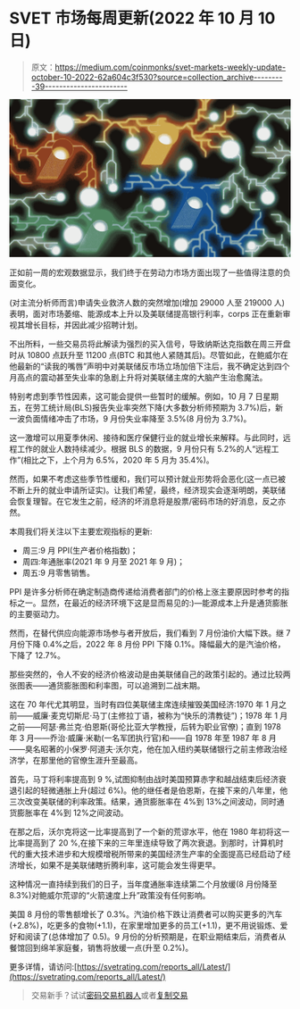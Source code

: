 # SVET 市场每周更新(2022 年 10 月 10 日)

> 原文：<https://medium.com/coinmonks/svet-markets-weekly-update-october-10-2022-62a604c3f530?source=collection_archive---------39----------------------->

![](img/9e97240309bf0af8d96f0d4c0c09a6b8.png)

正如前一周的宏观数据显示，我们终于在劳动力市场方面出现了一些值得注意的负面变化。

(对主流分析师而言)申请失业救济人数的突然增加(增加 29000 人至 219000 人)表明，面对市场萎缩、能源成本上升以及美联储提高银行利率，corps 正在重新审视其增长目标，并因此减少招聘计划。

不出所料，一些交易员将此解读为强烈的买入信号，导致纳斯达克指数在周三开盘时从 10800 点跃升至 11200 点(BTC 和其他人紧随其后)。尽管如此，在鲍威尔在他最新的“读我的嘴唇”声明中对美联储反市场立场加倍下注后，我不确定达到四个月高点的震动甚至失业率的急剧上升将对美联储主席的大脑产生治愈魔法。

特别考虑到季节性因素，这可能会提供一些暂时的缓解。例如，10 月 7 日星期五，在劳工统计局(BLS)报告失业率突然下降(大多数分析师预期为 3.7%)后，新一波负面情绪冲击了市场，9 月份失业率降至 3.5%(8 月份为 3.7%)。

这一激增可以用夏季休闲、接待和医疗保健行业的就业增长来解释。与此同时，远程工作的就业人数持续减少。根据 BLS 的数据，9 月份只有 5.2%的人“远程工作”(相比之下，上个月为 6.5%，2020 年 5 月为 35.4%)。

然而，如果不考虑这些季节性缓和，我们可以预计就业形势将会恶化(这一点已被不断上升的就业申请所证实)。让我们希望，最终，经济现实会逐渐明朗，美联储会恢复理智。在它发生之前，经济的坏消息将是股票/密码市场的好消息，反之亦然。

本周我们将关注以下主要宏观指标的更新:

*   周三:9 月 PPI(生产者价格指数)；
*   周四:年通胀率(2021 年 9 月至 2021 年 9 月)；
*   周五:9 月零售销售。

PPI 是许多分析师在确定制造商传递给消费者部门的价格上涨主要原因时参考的指标之一。显然，在最近的经济环境下这是显而易见的:)—能源成本上升是通货膨胀的主要驱动力。

然而，在替代供应向能源市场参与者开放后，我们看到 7 月份油价大幅下跌。继 7 月份下降 0.4%之后，2022 年 8 月份 PPI 下降 0.1%。降幅最大的是汽油价格，下降了 12.7%。

那些突然的，令人不安的经济价格波动是由美联储自己的政策引起的。通过比较两张图表——通货膨胀图和利率图，可以追溯到二战末期。

这在 70 年代尤其明显，当时有四位美联储主席连续摧毁美国经济:1970 年 1 月之前——威廉·麦克切斯尼·马丁(主修拉丁语，被称为“快乐的清教徒”)；1978 年 1 月之前——阿瑟·弗兰克·伯恩斯(哥伦比亚大学教授，后转为职业官僚)；直到 1978 年 3 月——乔治·威廉·米勒(一名军团执行官)和——自 1978 年至 1987 年 8 月——臭名昭著的小保罗·阿道夫·沃尔克，他在加入纽约美联储银行之前主修政治经济学，在那里他的官僚生涯升至最高。

首先，马丁将利率提高到 9 %,试图抑制由战时美国预算赤字和越战结束后经济衰退引起的轻微通胀上升(超过 6%)。他的继任者是伯恩斯，在接下来的八年里，他三次改变美联储的利率政策。结果，通货膨胀率在 4%到 13%之间波动，同时通货膨胀率在 4%到 12%之间波动。

在那之后，沃尔克将这一比率提高到了一个新的荒谬水平，他在 1980 年初将这一比率提高到了 20 %,在接下来的三年里连续导致了两次衰退。到那时，计算机时代的重大技术进步和大规模增税所带来的美国经济生产率的全面提高已经启动了经济增长，如果不是美联储瞎折腾利率，这可能会发生得更早。

这种情况一直持续到我们的日子，当年度通胀率连续第二个月放缓(8 月份降至 8.3%)对鲍威尔荒谬的“火箭速度上升”政策没有任何影响。

美国 8 月份的零售额增长了 0.3%。汽油价格下跌让消费者可以购买更多的汽车(+2.8%)，吃更多的食物(+1.1)，在家里增加更多的员工(+1.1)，更不用说锻炼、爱好和阅读了(总体增加了 0.5)。9 月份的分析预期是，在职业期结束后，消费者从餐馆回到绵羊家庭餐，销售将放缓一点(升至 0.2%)。

更多详情，请访问:[https://svetrating.com/reports_all/Latest/](https://svetrating.com/reports_all/Latest/)

> 交易新手？试试[密码交易机器人](/coinmonks/crypto-trading-bot-c2ffce8acb2a)或者[复制交易](/coinmonks/top-10-crypto-copy-trading-platforms-for-beginners-d0c37c7d698c)